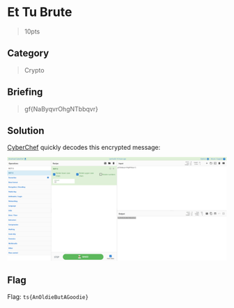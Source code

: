 # Et Tu Brute
> 10pts

## Category
> Crypto

## Briefing
> gf{NaByqvrOhgNTbbqvr}

## Solution
[CyberChef](https://gchq.github.io/CyberChef/#recipe=ROT13(true,true,false,13)&input=Z2Z7TmFCeXF2ck9oZ05UYmJxdnJ9) quickly decodes this encrypted message:

![CyberChef.png](CyberChef.png)

## Flag
Flag: `ts{AnOldieButAGoodie}`